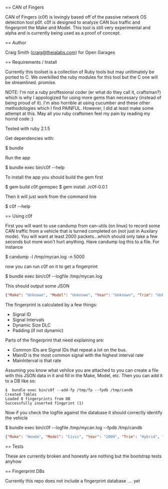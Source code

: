 == CAN of Fingers

CAN of Fingers (c0f) is lovingly based off of the passive network OS detection tool p0f.
c0f is designed to analyze CAN bus traffic and fingerprint the Make and Model.  This
tool is still very experimental and alpha and is currently being used as a proof of concept.

== Author

Craig Smith (craig@theialabs.com) for Open Garages

== Requirements / Install

Currently this toolset is a collection of Ruby tools but may unltimately be ported to C.
We overkilled the ruby modules for this tool but the C one will be streamlined.  promise.

NOTE: I'm not a ruby proffesional coder (er what do they call it, craftsman?) which is why
I appologized for using more gems than necessary (instead of being proud of it).
I'm also horrible at using cucumber and these other methodologies which I find PAINFUL.
However, I did at least make some attempt at this.  May all you ruby craftsmen feel my pain
by reading my horrid code :)

Tested with ruby 2.1.5

Get dependencies with:

$ bundle 

Run the app

$ bundle exec bin/c0f --help

To install the app you should build the gem first

$ gem build c0f.gemspec
$ gem install ./c0f-0.0.1

Then it will just work from the command line

$ c0f --help

== Using c0f

First you will want to use candump from can-utils (on linux) to record some CAN traffic from
a vehicle that is turned completed on (not just in Auxilary mode).  You will want at least 2000
packets...which should only take a few seconds but more won't hurt anything.  Have candump
log this to a file.  For instance

$ candump -l /tmp/mycan.log -n 5000

now you can run c0f on it to get a fingerprint

$ bundle exec bin/c0f --logfile /tmp/mycan.log

This should output some JSON

```json
{"Make": "Unknown", "Model": "Unknown", "Year": "Unknown", "Trim": "Unknown", "Dynamic": "true", "Common": [ { "ID": "166" },{ "ID": "158" },{ "ID": "161" },{ "ID": "191" },{ "ID": "18E" },{ "ID": "133" },{ "ID": "136" },{ "ID": "13A" },{ "ID": "13F" },{ "ID": "164" },{ "ID": "17C" },{ "ID": "183" },{ "ID": "143" },{ "ID": "095" } ], "MainID": "143", "MainInterval": "0.009998683195847732"}
```
The fingerprint is calculated by a few things:

* Signal ID
* Signal Intervals
* Dynamic Size DLC
* Padding (if not dynamic)

Parts of the fingerprint that need explaining are:

* Common IDs are Signal IDs that repeat a lot on the bus.
* MainID is the most common signal with the highest interval rate
* MainInterval is that rate

Assuming you know what vehilce you are attached to you can create a file with this JSON
data in it and fill in the Make, Model, etc.  Then you can add it to a DB like so:

```
$  bundle exec bin/c0f --add-fp /tmp/fp --fpdb /tmp/candb
Created Tables
Loaded 0 fingerprints from DB
Successfully inserted fingprint (1) 
```

Now if you check the logfile against the database it should correctly identify the vehicle

$ bundle exec bin/c0f --logfile /tmp/mycan.log --fpdb /tmp/candb

```json
{"Make": "Honda", "Model": "Civic", "Year": "2009", "Trim": "Hybrid", "Dynamic": "true", "Common": [ { "ID": "166" },{ "ID": "158" },{ "ID": "161" },{ "ID": "191" },{ "ID": "18E" },{ "ID": "133" },{ "ID": "136" },{ "ID": "13A" },{ "ID": "13F" },{ "ID": "164" },{ "ID": "17C" },{ "ID": "183" },{ "ID": "143" },{ "ID": "095" } ], "MainID": "143", "MainInterval": "0.009998683195847732"}
```

== Tests

These are currently broken and honestly are nothing but the bootstrap tests anyhow

== Fingerprint DBs

Currently this repo does not include a fingerprint database .... yet
